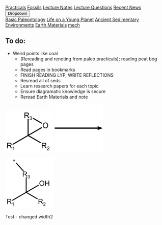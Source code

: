 <a name="top"></a>

<div class="navbar">
  <a href="Practicals">Practicals</a>
  <a href="fossils">Fossils</a>
  <a href="LectureNotes">Lecture Notes</a>
  <a href="LectureQs">Lecture Questions</a>
  <a href="RecentNews">Recent News</a>
  <div class="dropdown">
    <button class="dropbtn">Dropdown 
      <i class="fa fa-caret-down"></i>
    </button>
    <div class="dropdown-content">
      <a href="basicpaleo">Basic Paleontology</a>
      <a href="LYP">Life on a Young Planet</a>
      <a href="AncientSeds">Ancient Sedimentary Environments</a>
      <a href="EarthMaterials">Earth Materials</a>
      <a href="mech">mech</a>
    </div>
  </div> 
</div>



## To do:
* Weird points like coal
   * (Rereading and renoting from paleo practicals); reading peat bog pages
   * Read pages in bookmarks
   * FINISH READING LYP, WRITE REFLECTIONS
   * Resread all of seds
   * Learn research papers for each topic
   * Ensure diagramatic knowledge is secure
   * Reread Earth Materials and note



<p float="left">
  <img src="/mechanism_images/1,2.png" alt="Snow" style="width:30%">
  <arbutton onclick="myFunction()"><img src="/mechanism_images/Arrow.png" alt="Forest" style="width:30%" class="image"></arbutton>
      <div id="1" style="display:none;">
        This is my DIV element.
      </div>
  <img src="/mechanism_images/1.png" alt="Mountains" style="width:30%">
</p>

Test - changed width2




<script>
function myFunction() {
  var x = document.getElementById("1");
  if (x.style.display === "none") {
    x.style.display = "block";
  } else {
    x.style.display = "none";
  }
}
</script>
